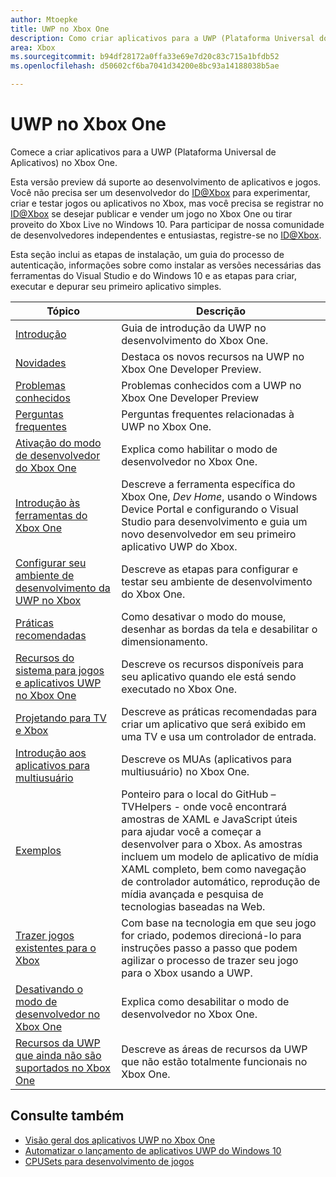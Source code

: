 ```yaml
---
author: Mtoepke
title: UWP no Xbox One
description: Como criar aplicativos para a UWP (Plataforma Universal do Windows) no Xbox One.
area: Xbox
ms.sourcegitcommit: b94df28172a0ffa33e69e7d20c83c715a1bfdb52
ms.openlocfilehash: d50602cf6ba7041d34200e8bc93a14188038b5ae

---
```


# UWP no Xbox One

Comece a criar aplicativos para a UWP (Plataforma Universal de Aplicativos) no Xbox One.

Esta versão preview dá suporte ao desenvolvimento de aplicativos e jogos. Você não precisa ser um desenvolvedor do [ID@Xbox](http://www.xbox.com/en-us/Developers/id) para experimentar, criar e testar jogos ou aplicativos no Xbox, mas você precisa se registrar no [ID@Xbox](http://www.xbox.com/en-us/Developers/id) se desejar publicar e vender um jogo no Xbox One ou tirar proveito do Xbox Live no Windows 10. Para participar de nossa comunidade de desenvolvedores independentes e entusiastas, registre-se no [ID@Xbox](http://www.xbox.com/en-us/Developers/id). 

Esta seção inclui as etapas de instalação, um guia do processo de autenticação, informações sobre como instalar as versões necessárias das ferramentas do Visual Studio e do Windows 10 e as etapas para criar, executar e depurar seu primeiro aplicativo simples. 

| Tópico      | Descrição |
|------------|-------------|
|[Introdução](getting-started.md)| Guia de introdução da UWP no desenvolvimento do Xbox One. |
|[Novidades](whats-new.md)| Destaca os novos recursos na UWP no Xbox One Developer Preview. |
|[Problemas conhecidos](known-issues.md)| Problemas conhecidos com a UWP no Xbox One Developer Preview |
|[Perguntas frequentes](frequently-asked-questions.md)| Perguntas frequentes relacionadas à UWP no Xbox One. |
|[Ativação do modo de desenvolvedor do Xbox One](devkit-activation.md)| Explica como habilitar o modo de desenvolvedor no Xbox One. |
|[Introdução às ferramentas do Xbox One](introduction-to-xbox-tools.md)| Descreve a ferramenta específica do Xbox One, _Dev Home_, usando o Windows Device Portal e configurando o Visual Studio para desenvolvimento e guia um novo desenvolvedor em seu primeiro aplicativo UWP do Xbox. |
|[Configurar seu ambiente de desenvolvimento da UWP no Xbox](development-environment-setup.md)| Descreve as etapas para configurar e testar seu ambiente de desenvolvimento do Xbox One. |
|[Práticas recomendadas](tailoring-for-xbox.md)| Como desativar o modo do mouse, desenhar as bordas da tela e desabilitar o dimensionamento. |
|[Recursos do sistema para jogos e aplicativos UWP no Xbox One](system-resource-allocation.md)| Descreve os recursos disponíveis para seu aplicativo quando ele está sendo executado no Xbox One. | 
|[Projetando para TV e Xbox](http://go.microsoft.com/fwlink/?LinkID=760736)| Descreve as práticas recomendadas para criar um aplicativo que será exibido em uma TV e usa um controlador de entrada. |  
|[Introdução aos aplicativos para multiusuário](multi-user-applications.md)| Descreve os MUAs (aplicativos para multiusuário) no Xbox One. |
|[Exemplos](samples.md)| Ponteiro para o local do GitHub – TVHelpers - onde você encontrará amostras de XAML e JavaScript úteis para ajudar você a começar a desenvolver para o Xbox. As amostras incluem um modelo de aplicativo de mídia XAML completo, bem como navegação de controlador automático, reprodução de mídia avançada e pesquisa de tecnologias baseadas na Web. |
|[Trazer jogos existentes para o Xbox](development-lanes-landing.md)|Com base na tecnologia em que seu jogo for criado, podemos direcioná-lo para instruções passo a passo que podem agilizar o processo de trazer seu jogo para o Xbox usando a UWP.|
|[Desativando o modo de desenvolvedor no Xbox One](devkit-deactivation.md)| Explica como desabilitar o modo de desenvolvedor no Xbox One. |
|[Recursos da UWP que ainda não são suportados no Xbox One](http://go.microsoft.com/fwlink/?LinkId=760755)|  Descreve as áreas de recursos da UWP que não estão totalmente funcionais no Xbox One.|  

## Consulte também
- [Visão geral dos aplicativos UWP no Xbox One](http://go.microsoft.com/fwlink/?LinkId=780786) 
- [Automatizar o lançamento de aplicativos UWP do Windows 10](automate-launching-uwp-apps.md)
- [CPUSets para desenvolvimento de jogos](cpusets-games.md)
  



<!--HONumber=Jun16_HO5-->


